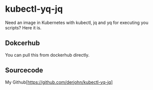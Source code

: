 # kubectl-yq-jq

Need an image in Kubernetes with kubectl, jq and yq for executing you scripts? Here it is.

## Dokcerhub
You can pull this from dockerhub directly.

## Sourcecode
My Github[https://github.com/derjohn/kubectl-yq-jq]

